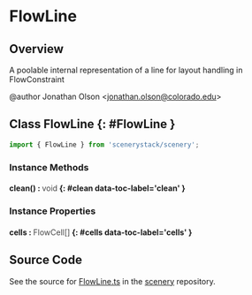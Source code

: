 # FlowLine

## Overview

A poolable internal representation of a line for layout handling in FlowConstraint

@author Jonathan Olson &lt;jonathan.olson@colorado.edu&gt;

## Class FlowLine {: #FlowLine }


```js
import { FlowLine } from 'scenerystack/scenery';
```
### Instance Methods

#### clean() : <span style="font-weight: 400; opacity: 80%;">void</span> {: #clean data-toc-label='clean' }

### Instance Properties

#### cells : <span style="font-weight: 400; opacity: 80%;">FlowCell[]</span> {: #cells data-toc-label='cells' }



## Source Code

See the source for [FlowLine.ts](https://github.com/phetsims/scenery/blob/main/js/layout/constraints/FlowLine.ts) in the [scenery](https://github.com/phetsims/scenery) repository.
